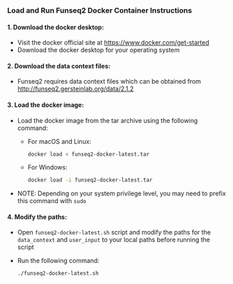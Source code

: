 ### Load and Run Funseq2 Docker Container Instructions

#### 1. Download the docker desktop:
- Visit the docker official site at https://www.docker.com/get-started
- Download the docker desktop for your operating system

#### 2. Download the data context files:
- Funseq2 requires data context files which can be obtained from http://funseq2.gersteinlab.org/data/2.1.2


#### 3. Load the docker image:

- Load the docker image from the tar archive using the following command:

    - For macOS and Linux:
    
        ```bash
        docker load < funseq2-docker-latest.tar
        ```   
    - For Windows:
        ```bash
        docker load -i funseq2-docker-latest.tar
        ``` 
- NOTE: Depending on your system privilege level, you may need to prefix this command with ```sudo```


#### 4. Modify the paths:
- Open ```funseq2-docker-latest.sh``` script and modify the paths for the ```data_context``` and ```user_input``` to your local paths before running the script
- Run the following command:

    ```bash
    ./funseq2-docker-latest.sh
    ```
